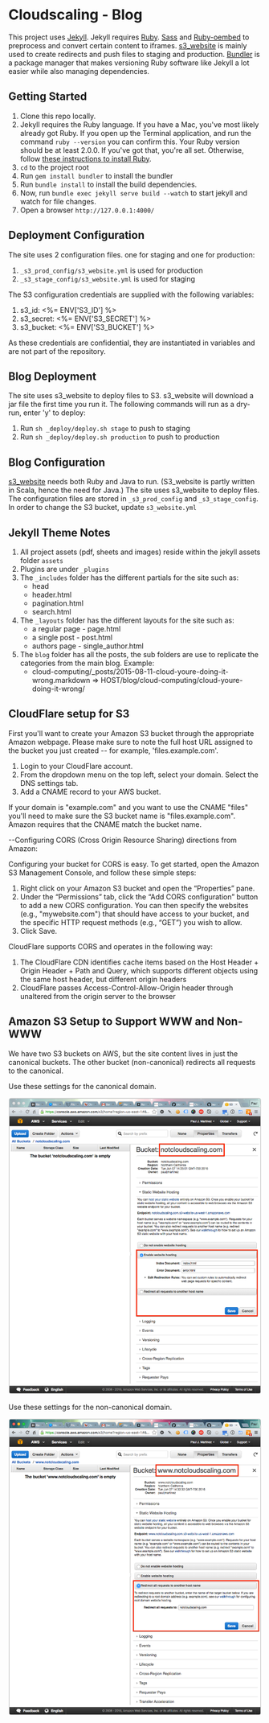 Cloudscaling - Blog
========

This project uses [Jekyll](http://jekyllrb.com/docs/installation/). Jekyll requires [Ruby](https://www.ruby-lang.org/en/downloads/). [Sass](http://sass-lang.com) and [Ruby-oembed](https://github.com/judofyr/ruby-oembed) to preprocess and convert certain content to iframes. [s3_website](https://github.com/laurilehmijoki/s3_website) is mainly used to create redirects and push files to staging and production. [Bundler](http://bundler.io/) is a package manager that makes versioning Ruby software like Jekyll a lot easier while also managing dependencies.

Getting Started
---------------

1. Clone this repo locally.
2. Jekyll requires the Ruby language. If you have a Mac, you've most likely already got Ruby. If you open up the Terminal application, and run the command `ruby --version` you can confirm this. Your Ruby version should be at least 2.0.0. If you've got that, you're all set. Otherwise, follow [these instructions to install Ruby](https://www.ruby-lang.org/en/downloads/).
3. `cd` to the project root
4. Run `gem install bundler` to install the bundler
5. Run `bundle install` to install the build dependencies.
6. Now, run `bundle exec jekyll serve build --watch` to start jekyll and watch for file changes.
7. Open a browser `http://127.0.0.1:4000/`


Deployment Configuration
---------------
The site uses 2 configuration files. one for staging and one for production:

1. `_s3_prod_config/s3_website.yml` is used for production
2. `_s3_stage_config/s3_website.yml` is used for staging

The S3 configuration credentials are supplied with the following variables:

1. s3_id: <%= ENV['S3_ID'] %>
2. s3_secret: <%= ENV['S3_SECRET'] %>
3. s3_bucket: <%= ENV['S3_BUCKET'] %>

As these credentials are confidential, they are instantiated in variables and are not part of the repository.

Blog Deployment
---------------

The site uses s3_website to deploy files to S3.
s3_website will download a jar file the first time you run it.
The following commands will run as a dry-run, enter 'y' to deploy:

1. Run `sh _deploy/deploy.sh stage` to push to staging
2. Run `sh _deploy/deploy.sh production` to push to production

Blog Configuration
---------------

[s3_website](https://github.com/laurilehmijoki/s3_website) needs both Ruby and Java to run. (S3_website is partly written in Scala, hence the need for Java.) The site uses s3_website to deploy files.
The configuration files are stored in `_s3_prod_config` and `_s3_stage_config`. 
In order to change the S3 bucket, update `s3_website.yml` 

Jekyll Theme Notes
---------------

1. All project assets (pdf, sheets and images) reside within the jekyll assets folder `assets`
2. Plugins are under `_plugins`
3. The `_includes` folder has the different partials for the site such as:
    - head
    - header.html
    - pagination.html
    - search.html
4. The `_layouts` folder has the different layouts for the site such as:
    - a regular page - page.html
    - a single post - post.html
    - authors page - single_author.html
5. The `blog` folder has all the posts, the sub folders are use to replicate the categories from the main blog. Example: 
    - cloud-computing/_posts/2015-08-11-cloud-youre-doing-it-wrong.markdown => HOST/blog/cloud-computing/cloud-youre-doing-it-wrong/

CloudFlare setup for S3
---------------
First you'll want to create your Amazon S3 bucket through the appropriate Amazon webpage.  Please make sure to note the full host URL assigned to the bucket you just created -- for example,  'files.example.com'.

1. Login to your CloudFlare account.
2. From the dropdown menu on the top left, select your domain.
 Select the DNS settings tab.
3. Add a CNAME record to your AWS bucket.

If your domain is "example.com" and you want to use the CNAME "files"  you'll need to make sure the S3 bucket name is "files.example.com". Amazon requires that the CNAME match the bucket name.

--Configuring CORS (Cross Origin Resource Sharing) directions from Amazon:

Configuring your bucket for CORS is easy. To get started, open the Amazon S3 Management Console, and follow these simple steps:
1. Right click on your Amazon S3 bucket and open the “Properties” pane.
2. Under the “Permissions” tab, click the “Add CORS configuration” button to add a new CORS configuration. You can then specify the websites (e.g., "mywebsite.com") that should have access to your bucket, and the specific HTTP request methods (e.g., “GET”) you wish to allow.
3. Click Save.

CloudFlare supports CORS and operates in the following way:

1. The CloudFlare CDN identifies cache items based on the Host Header + Origin Header +  Path and Query, which supports different objects using the same host header, but different origin headers
2. CloudFlare passes Access-Control-Allow-Origin header through unaltered from the origin server to the browser

Amazon S3 Setup to Support WWW and Non-WWW
------------------------------------------

We have two S3 buckets on AWS, but the site content lives in just the canonical buckets. The other bucket (non-canonical) redirects all requests to the canonical. 

Use these settings for the canonical domain.

![](assets/readme/s3-setup-1.png)

Use these settings for the non-canonical domain.

![](assets/readme/s3-setup-2.png)

